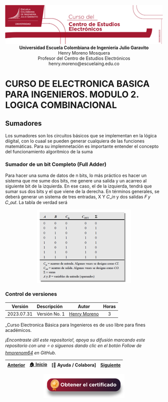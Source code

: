 <div align="center">
<img src = "/.icons/image1.jpeg" >
</div>

<div align="center">
<b> Universidad Escuela Colombiana de Ingeniería Julio Garavito</b>
<br></div>

<div align="center">
Henry Moreno Mosquera
<br></div>

<div align="center">
Profesor del Centro de Estudios Electrónicos
<br></div>

<div align="center">
henry.moreno@escuelaing.edu.co
<br></div>



# **CURSO DE ELECTRONICA BASICA PARA INGENIEROS. MODULO 2. LOGICA COMBINACIONAL**

## Sumadores

Los sumadores son los circuitos básicos que se implementan en la lógica diigital, con lo cuaal se pueden generar cualquiera de las funciones
matemáticas. 
Para su implemnetación es importante entender el concepto del funcionamiento algoritmico de la suma

### Sumador de un bit Completo (Full Adder)

Para hacer una suma de datos de n bits, lo más práctico es hacer un sistema que me sume dos bits, me genere una salida y un acarreo al siguiente bit de la izquierda. En ese caso, el de la izquierda, tendrá que sumar sus dos bits y el que viene de la derecha. En términos generales, se deberá generar un sistema de tres entradas, X Y 𝐶_𝑖𝑛 y dos salidas 𝐹 𝑦 𝐶_𝑜𝑢𝑡. La tabla de verdad será

<div align="center">
  <img src="imagenes/im_49.png" width="300px">
</div>


### Control de versiones

| Versión    | Descripción   | Autor                                      | Horas |
|------------|:--------------|--------------------------------------------|:-----:|
| 2023.07.31| Versión No. 1 | [Henry Moreno](https://github.com/hmorenom64)  |  3 |

_Curso Electronica Básica para Ingenieros es de uso libre para fines académicos.

_¡Encontraste útil este repositorio!, apoya su difusión marcando este repositorio con una ⭐ o síguenos dando clic en el botón Follow de [hmorenom64](https://github.com/hmorenom64?tab=repositories) en GitHub._

| [Anterior](algebra_boolena.md) | [:house: Inicio](../readme.md) | [:beginner: Ayuda / Colabora] | [Siguiente](../readme.md) |
|----------------------------|-----------------------------------|--------------------------------------------------------------------------------------------------|-----------------------------------------|
                                                                                                                                      
                                                                                                                                
<div align="center"><a href="https://enlace-academico.escuelaing.edu.co/psc/FORMULARIO/EMPLOYEE/SA/c/EC_LOCALIZACION_RE.LC_FRM_ADMEDCO_FL.GBL" target="_blank"><img src="https://github.com/rcfdtools/R.TeachingResearchGuide/blob/main/CaseUse/.icons/IconCEHBotonCertificado.png" alt="R.LTWB" width="260" border="0" /></a></div>
                                                                                                                                      
##
